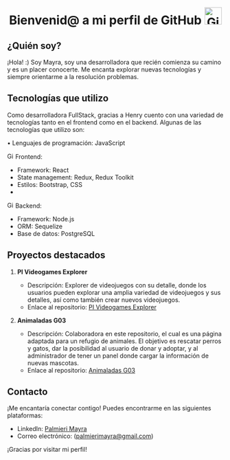 <h1 align="center"> Bienvenid@ a mi perfil de GitHub <img src="https://media.tenor.com/uUNcnHwYJQEAAAAj/running-pikachu-transparent-snivee.gif" alt="GitHub" style="width:40px;height:40px;"> </h1>

## ¿Quién soy?
¡Hola! :) Soy Mayra, soy una desarrolladora que recién comienza su camino y es un placer conocerte. Me encanta explorar nuevas tecnologías y siempre orientarme a la resolución problemas.

## Tecnologías que utilizo
Como desarrolladora FullStack, gracias a Henry cuento con una variedad de tecnologías tanto en el frontend como en el backend. Algunas de las tecnologías que utilizo son:

• Lenguajes de programación: JavaScript

<img src="https://cdn-icons-png.flaticon.com/512/4370/4370721.png" alt="GitHub" style="width:15px;height:15px;"> Frontend:
  - Framework: React
  - State management: Redux, Redux Toolkit
  - Estilos: Bootstrap, CSS
  - 
<img src="https://cdn-icons-png.flaticon.com/512/4370/4370721.png" alt="GitHub" style="width:15px;height:15px;"> Backend:
  - Framework: Node.js
  - ORM: Sequelize
  - Base de datos: PostgreSQL

## Proyectos destacados

1. **PI Videogames Explorer**
   - Descripción: Explorer de videojuegos con su detalle, donde los usuarios pueden explorar una amplia variedad de videojuegos y sus detalles, así como también crear nuevos videojuegos.
   - Enlace al repositorio: [PI Videogames Explorer](https://github.com/palmierimayra/PI-Videogames)

2. **Animaladas G03**
   - Descripción: Colaboradora en este repositorio, el cual es una página adaptada para un refugio de animales. El objetivo es rescatar perros y gatos, dar la posibilidad al usuario de donar y adoptar, y al administrador de tener un panel donde cargar la información de nuevas mascotas.
   - Enlace al repositorio: [Animaladas G03](https://github.com/gabrieeelsp/animaladas-g03)

## Contacto
¡Me encantaría conectar contigo! Puedes encontrarme en las siguientes plataformas:
- LinkedIn: [Palmieri Mayra](https://www.linkedin.com/in/mayra-anah%C3%AD-palmieri)
- Correo electrónico: (palmierimayra@gmail.com)

¡Gracias por visitar mi perfil!
